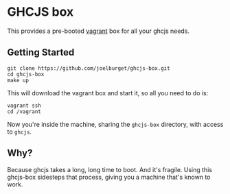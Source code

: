# GHCJS box

This provides a pre-booted [vagrant](https://www.vagrantup.com/) box for all
your ghcjs needs.

## Getting Started

    git clone https://github.com/joelburget/ghcjs-box.git
    cd ghcjs-box
    make up

This will download the vagrant box and start it, so all you need to do is:

    vagrant ssh
    cd /vagrant

Now you're inside the machine, sharing the `ghcjs-box` directory, with access
to `ghcjs`.

## Why?

Because ghcjs takes a long, long time to boot. And it's fragile. Using this
ghcjs-box sidesteps that process, giving you a machine that's known to work.
